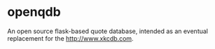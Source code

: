 openqdb
=======

An open source flask-based quote database, intended as an eventual replacement for the http://www.xkcdb.com.
